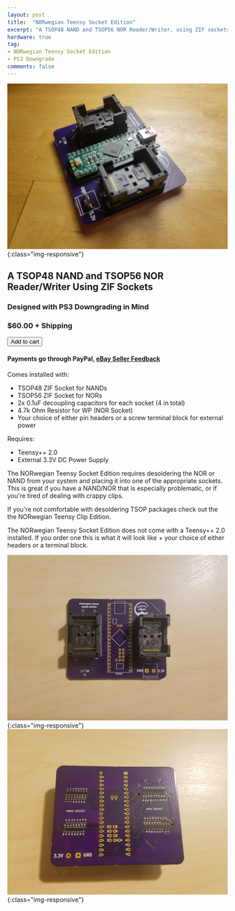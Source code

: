 ```yaml
---
layout: post
title:  "NORwegian Teensy Socket Edition"
excerpt: "A TSOP48 NAND and TSOP56 NOR Reader/Writer, using ZIF sockets"
hardware: true
tag:
- NORwegian Teensy Socket Edition 
- PS3 Downgrade
comments: false
---
```


![NORwegianTeensySocketEdition](/assets/img/NORwegianTeensySocketGlamour.jpg){:class="img-responsive"}

## A TSOP48 NAND and TSOP56 NOR Reader/Writer Using ZIF Sockets
### Designed with PS3 Downgrading in Mind
### $60.00 + Shipping

<button type="button" class="snipcart-add-item"
 data-item-name="NORwegian Teensy Socket Edition "
 data-item-price="60.00"
 data-item-weight="400"
 data-item-id="01"
 data-item-image="https://i.imgur.com/l9xtGk4.jpg"
 data-item-url="https://zeigren.github.io/NORwegian-Teensy-Socket-Edition/">
  Add to cart
</button>
#### Payments go through PayPal, [eBay Seller Feedback](https://feedback.ebay.com/ws/eBayISAPI.dll?ViewFeedback2&userid=zeigren&ftab=FeedbackAsSeller&searchInterval=30)
Comes installed with:
* TSOP48 ZIF Socket for NANDs
* TSOP56 ZIF Socket for NORs
* 2x 0.1uF decoupling capacitors for each socket (4 in total)
* 4.7k Ohm Resistor for WP (NOR Socket)
* Your choice of either pin headers or a screw terminal block for external power

Requires:
* Teensy++ 2.0
* External 3.3V DC Power Supply

The NORwegian Teensy Socket Edition requires desoldering the NOR or NAND from your system and placing it into one of the appropriate sockets. This is great if you have a NAND/NOR that is especially problematic, or if you're tired of dealing with crappy clips.

If you're not comfortable with desoldering TSOP packages check out the the NORwegian Teensy Clip Edition.

The NORwegian Teensy Socket Edition does not come with a Teensy++ 2.0 installed. If you order one this is what it will look like + your choice of either headers or a terminal block.

![NORwegianTeensySocketEditionTop](/assets/img/NORwegianTeensySocketEditionTop.jpg){:class="img-responsive"}
![NORwegianTeensySocketEditionTop](/assets/img/NORwegianTeensySocketEditionBottom.jpg){:class="img-responsive"}






